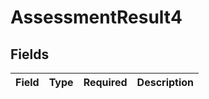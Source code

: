 # AssessmentResult4


## Fields

| Field       | Type        | Required    | Description |
| ----------- | ----------- | ----------- | ----------- |